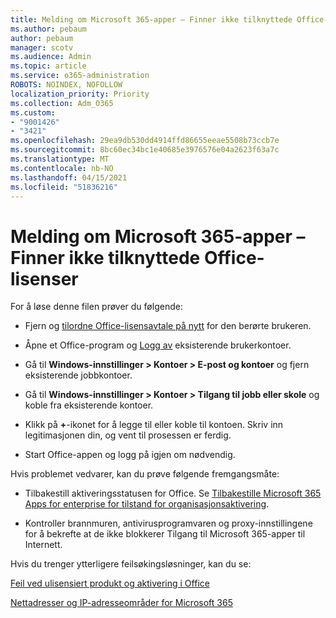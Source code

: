 ```yaml
---
title: Melding om Microsoft 365-apper – Finner ikke tilknyttede Office-lisenser
ms.author: pebaum
author: pebaum
manager: scotv
ms.audience: Admin
ms.topic: article
ms.service: o365-administration
ROBOTS: NOINDEX, NOFOLLOW
localization_priority: Priority
ms.collection: Adm_O365
ms.custom:
- "9001426"
- "3421"
ms.openlocfilehash: 29ea9db530dd4914ffd86655eeae5508b73ccb7e
ms.sourcegitcommit: 8bc60ec34bc1e40685e3976576e04a2623f63a7c
ms.translationtype: MT
ms.contentlocale: nb-NO
ms.lasthandoff: 04/15/2021
ms.locfileid: "51836216"
---
```

# <a name="microsoft-365-apps-message---couldnt-find-office-licenses-associated"></a>Melding om Microsoft 365-apper – Finner ikke tilknyttede Office-lisenser

For å løse denne filen prøver du følgende:

- Fjern og [tilordne Office-lisensavtale på nytt](https://docs.microsoft.com/microsoft-365/admin/manage/assign-licenses-to-users) for den berørte brukeren.

- Åpne et Office-program og [Logg av](https://support.office.com/article/sign-out-of-office-5a20dc11-47e9-4b6f-945d-478cb6d92071) eksisterende brukerkontoer.

- Gå til **Windows-innstillinger > Kontoer > E-post og kontoer** og fjern eksisterende jobbkontoer.

- Gå til **Windows-innstillinger > Kontoer > Tilgang til jobb eller skole** og koble fra eksisterende kontoer.

- Klikk på **+**-ikonet for å legge til eller koble til kontoen. Skriv inn legitimasjonen din, og vent til prosessen er ferdig.

- Start Office-appen og logg på igjen om nødvendig.

Hvis problemet vedvarer, kan du prøve følgende fremgangsmåte:

- Tilbakestill aktiveringsstatusen for Office. Se [Tilbakestille Microsoft 365 Apps for enterprise for tilstand for organisasjonsaktivering](https://docs.microsoft.com/office365/troubleshoot/activation/reset-office-365-proplus-activation-state).

- Kontroller brannmuren, antivirusprogramvaren og proxy-innstillingene for å bekrefte at de ikke blokkerer Tilgang til Microsoft 365-apper til Internett. 

Hvis du trenger ytterligere feilsøkingsløsninger, kan du se:

[Feil ved ulisensiert produkt og aktivering i Office](https://support.office.com/Article/0d23d3c0-c19c-4b2f-9845-5344fedc4380?wt.mc_id=Alchemy_ClientDIA)

[Nettadresser og IP-adresseområder for Microsoft 365](https://docs.microsoft.com/office365/enterprise/urls-and-ip-address-ranges)
